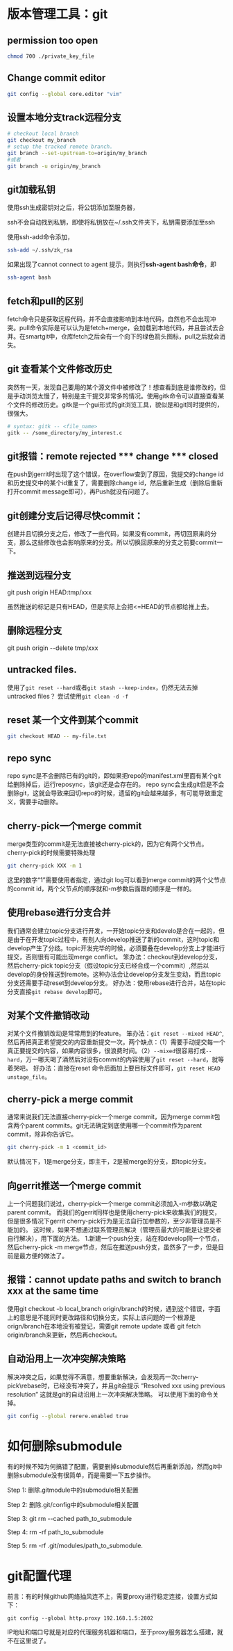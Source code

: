 # 版本管理工具：git

## permission too open

```bash
chmod 700 ./private_key_file
```

## Change commit editor
```bash
git config --global core.editor "vim"
```

## 设置本地分支track远程分支
```bash
# checkout local branch
git checkout my_branch
# setup the tracked remote branch.
git branch --set-upstream-to=origin/my_branch
#或者
git branch -u origin/my_branch
```

## git加载私钥

使用ssh生成密钥对之后，将公钥添加至服务器，

ssh不会自动找到私钥，即使将私钥放在~/.ssh文件夹下，私钥需要添加至ssh

使用ssh-add命令添加，

```bash
ssh-add ~/.ssh/zk_rsa
```

如果出现了cannot connect to agent 提示，则执行**ssh-agent bash命令**，即

```bash
ssh-agent bash
```

## fetch和pull的区别

fetch命令只是获取远程代码，并不会直接影响到本地代码，自然也不会出现冲突。pull命令实际是可以认为是fetch+merge，会加载到本地代码，并且尝试去合并。在smartgit中，仓库fetch之后会有一个向下的绿色箭头图标，pull之后就会消失。

## git 查看某个文件修改历史

突然有一天，发现自己要用的某个源文件中被修改了！想查看到底是谁修改的，但是手动浏览太慢了，特别是主干提交非常多的情况。使用gitk命令可以直接查看某个文件的修改历史。gitk是一个gui形式的git浏览工具，貌似是和git同时提供的，很强大。

```bash
# syntax: gitk -- <file_name>
gitk -- /some_directory/my_interest.c
```

## git报错：remote rejected *** change *** closed

在push到gerrit时出现了这个错误，在overflow查到了原因，我提交的change id和历史提交中的某个id重复了，需要删除change id，然后重新生成（删除后重新打开commit message即可），再Push就没有问题了。

## git创建分支后记得尽快commit：

创建并且切换分支之后，修改了一些代码，如果没有commit，再切回原来的分支，那么这些修改也会影响原来的分支。所以切换回原来的分支之前要commit一下。

## 推送到远程分支
git push origin HEAD:tmp/xxx

虽然推送的标记是只有HEAD，但是实际上会把<=HEAD的节点都给推上去。

## 删除远程分支
git push origin --delete tmp/xxx

## untracked files.
使用了`git reset --hard`或者`git stash --keep-index`，仍然无法去掉untracked files？
尝试使用`git clean -d -f`

## reset 某一个文件到某个commit
```bash
git checkout HEAD -- my-file.txt
```

## repo sync
repo sync是不会删除已有的git的，即如果把repo的manifest.xml里面有某个git给删除掉后，运行reposync，该git还是会存在的。
repo sync会生成git但是不会删除git，这就会导致来回切repo的时候，遗留的git会越来越多，有可能导致重定义，需要手动删除。

## cherry-pick一个merge commit
merge类型的commit是无法直接被cherry-pick的，因为它有两个父节点。cherry-pick的时候需要特殊处理
```bash
git cherry-pick XXX -m 1
```
这里的数字“1”需要使用者指定，通过git log可以看到merge commit的两个父节点的commit id，两个父节点的顺序就和-m参数后面跟的顺序是一样的。

## 使用rebase进行分支合并
我们通常会建立topic分支进行开发，一开始topic分支和develo是合在一起的，但是由于在开发topic过程中，有别人向develop推送了新的commit，这时topic和develop产生了分歧。topic开发完毕的时候，必须要叠在develop分支上才能进行提交，否则很有可能出现merge conflict。
笨办法：checkout到develop分支，然后cherry-pick topic分支（假设topic分支已经合成一个commit）,然后以develop的身份推送到remote。这种办法会让develop分支发生变动，而且topic分支还需要手动reset到develop分支。
好办法：使用rebase进行合并，站在topic分支直接`git rebase develop`即可。

## 对某个文件撤销改动
对某个文件撤销改动是常常用到的feature。
笨办法：`git reset --mixed HEAD^`,然后再把真正希望提交的内容重新提交一次。两个缺点：（1）需要手动提交每一个真正要提交的内容，如果内容很多，很浪费时间。（2）`--mixed`很容易打成`--hard`，万一哪天喝了酒然后对没有commit的内容使用了`git reset --hard`，就等着哭吧。
好办法：直接在reset 命令后面加上要目标文件即可，`git reset HEAD unstage_file`。

## cherry-pick a merge commit
通常来说我们无法直接cherry-pick一个merge commit，因为merge commit包含两个parent commits。git无法确定到底使用哪一个commit作为parent commit，除非你告诉它。
```bash
git cherry-pick -m 1 <commit_id>
```
默认情况下，1是merge分支，即主干，2是被merge的分支，即topic分支。

## 向gerrit推送一个merge commit
上一个问题我们说过，cherry-pick一个merge commit必须加入-m参数以确定parent commit。
而我们的gerrit同样也是使用cherry-pick来收集我们的提交，但是很多情况下gerrit cherry-pick行为是无法自行加参数的，至少非管理员是不能加的。
这时候，如果不想通过联系管理员解决（管理员最大的可能是让提交者自行解决），用下面的方法。
1.新建一个push分支，站在和develop同一个节点，然后cherry-pick -m merge节点，然后在推送push分支，虽然多了一步，但是目前是最方便的做法了。

## 报错：cannot update paths and switch to branch xxx at the same time
使用git checkout -b local_branch origin/branch的时候，遇到这个错误，字面上的意思是不能同时更改路径和切换分支，实际上该问题的一个根源是orign/branch在本地没有被登记，需要git remote update 或者 git fetch origin/branch来更新，然后再checkout。

## 自动沿用上一次冲突解决策略
解决冲突之后，如果觉得不满意，想要重新解决，会发现再一次cherry-pick\rebase时，已经没有冲突了，并且git会提示
“Resolved xxx using previous resolution”
这就是git的自动沿用上一次冲突解决策略。
可以使用下面的命令关掉。
```bash
git config --global rerere.enabled true
```


# 如何删除submodule

有的时候不知为何搞错了配置，需要删掉submodule然后再重新添加，然而git中删除submodule没有很简单，而是需要一下五步操作。

Step 1: 删除.gitmodule中的submodule相关配置

Step 2: 删除.git/config中的submodule相关配置

Step 3: git rm --cached path_to_submodule

Step 4: rm -rf path_to_submodule

Step 5: rm -rf .git/modules/path_to_submodule.

# git配置代理

前言：有的时候github网络抽风连不上，需要proxy进行稳定连接，设置方式如下：

```
git config --global http.proxy 192.168.1.5:2802
```

IP地址和端口号就是对应的代理服务机器和端口，至于proxy服务器怎么搭建，就不在这里说了。